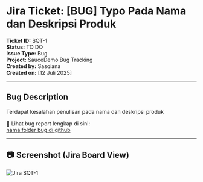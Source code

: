 # Jira Ticket: [BUG] Typo Pada Nama dan Deskripsi Produk

**Ticket ID:** SQT-1  
**Status:** TO DO  
**Issue Type:** Bug  
**Project:** SauceDemo Bug Tracking  
**Created by:** Sasqiana  
**Created on:** [12 Juli 2025]

---

## Bug Description

Terdapat kesalahan penulisan pada nama dan deskripsi produk

📎 Lihat bug report lengkap di sini:  
[nama folder bug di github](../../../bug-reports/ui/)

---

## 📷 Screenshot (Jira Board View)

![Jira SQT-1](../../documentations/jira-board-view-SQT-01.png)
